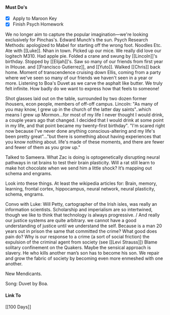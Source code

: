 #### Must Do's
- [x] Apply to Maroon Key
- [x] Finish Psych Homework

We no longer aim to capture the popular imagination—we're looking exclusively for Pinchas's. Edward Munch's the sun. Psych Research Methods: apologized to Mabel for starting off the wrong foot. Noodles Etc. Ate with [[Luke]]. Nhan in town. Picked up our mice. We really did love our logitech M310. Had apple pie. Folded a crane and swung by [[Lincoln]]'s birthday. Stopped by [[Elijah]]'s. Saw so many of our friends from first year in IHouse. and [[Francisco Gutierrez]], and [[Yuto]]. Walked [[Chris]] back home. Moment of transcendence cruising down Ellis, coming from a party where we've seen so many of our friends we haven't seen in a year or more. Listening to Boa's Duvet as we carve the asphalt like butter. We truly felt infinite. How badly do we want to express how that feels to someone!

Shot glasses laid out on the table, surrounded by two dozen former ihousers, econ people, members of off-off campus. Lincoln: "As many of you may know, I grew up in the church of the latter day saints"..which means I grew up Mormon...for most of my life I never thought I would drink, a couple years ago that changed. I decided that I would drink at some point in my life, and that point became my twenty-first birthday". "I'm scared right now because I've never done anything conscious-altering and my life's been pretty great"..."but there is something about having experiences that you know nothing about. life's made of these moments, and there are fewer and fewer of them as you grow up."

Talked to Sameera. What Zac is doing is optogenetically disrupting neural pathways in rat brains to test their brain plasticity. Will a rat still learn to make hot chocolate when we send him a little shock? It’s mapping out schema and engrams. 

Look into these things. At least the wikipedia articles for:
Brain, memory, learning, frontal cortex, hippocampus, neural network, neural plasticity, schema, engrams.

Convo with Luke:
Will Petty, cartographer of the Irish isles, was really an information scientists. Scholarship and imperialism are so intertwined, though we like to think that technology is always progressive. / And really our justice systems are quite arbitrary. we cannot have a good understanding of justice until we understand the self. Because is a man 20 years out in prison the same that committed the crime? What good does pain do? Why is our response to a crime (a sort of social friction) the expulsion of the criminal agent from society (see [[Levi Strauss]]) Blame solitary confinement on the Quakers. Maybe the sensical approach is slavery. He who kills another man’s son has to become his son. We repair and grow the fabric of society by becoming even more enmeshed with one another.

New Mendicants.

Song: Duvet by Boa.
#### Link To
[[100 Days]]
